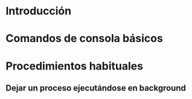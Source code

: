 # Introducción
# Comandos de consola básicos
# Procedimientos habituales
## Dejar un proceso ejecutándose en background

